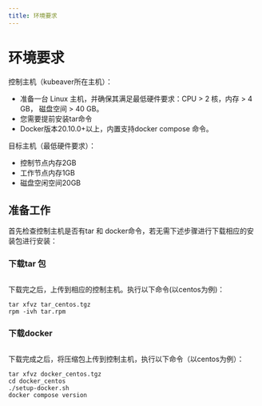 ```yaml
---
title: 环境要求
---
```

# 环境要求



控制主机（kubeaver所在主机）：
- 准备一台 Linux 主机，并确保其满足最低硬件要求：CPU > 2 核，内存 > 4 GB， 磁盘空间 > 40 GB。
- 您需要提前安装tar命令
- Docker版本20.10.0+以上，内置支持docker compose 命令。

目标主机（最低硬件要求）：
- 控制节点内存2GB
- 工作节点内存1GB
- 磁盘空闲空间20GB

## 准备工作
  
  首先检查控制主机是否有tar 和 docker命令，若无需下述步骤进行下载相应的安装包进行安装：


### 下载tar 包

<div style="margin-top: 30px">
  <a-popover trigger="hover" position="bottom">
    <a-button
      type="primary"
      shape="round"
      size="medium"
      :style="{ width: '120px', height: '40px' }"
    >
      <template #default>下载tar包</template>
    </a-button>
    <template #content>
      <div class="popover-download-list" style="min-width: 180px;">
        <div class="download-option">
          <a href="/offline/tar_centos.tgz" 
          download="tar_centos.tgz">下载 CentOS 版本</a>
        </div>
        <div class="download-option">
          <a href="/offline/tar_ubuntu.tgz" 
          download="tar_ubuntu.tgz">下载 Ubuntu 版本</a>
        </div>
        <div class="download-option">
          <a href="/offline/tar_rocky.tgz"
            download="tar_rocky.tgz">下载 Rocky 版本</a>
        </div>
        <div class="download-option">
          <a href="/offline/tar_openEuler.tgz" 
          download="tar_openEuler.tgz">下载 openEuler 版本</a>
        </div>
      </div>
    </template>
  </a-popover>
</div>

下载完之后，上传到相应的控制主机。执行以下命令(以centos为例)：

~~~ shell
tar xfvz tar_centos.tgz
rpm -ivh tar.rpm
~~~



### 下载docker

<div style="margin-top: 30px">
  <a-popover trigger="hover" position="bottom">
    <a-button
      type="primary"
      shape="round"
      size="medium"
      :style="{ width: '120px', height: '40px' }"
    >
      <template #default>下载docker</template>
    </a-button>
    <template #content>
      <div class="popover-download-list" style="min-width: 180px;">
        <div class="download-option">
          <a href="/offline/docker_centos.tgz" 
          download="docker_centos.tgz">下载 CentOS 版本</a>
        </div>
        <div class="download-option">
          <a href="/offline/docker_ubuntu.tgz" 
          download="docker_ubuntu.tgz">下载 Ubuntu 版本</a>
        </div>
        <div class="download-option">
          <a href="/offline/docker_rocky.tgz"
            download="docker_rocky.tgz">下载 Rocky 版本</a>
        </div>
        <div class="download-option">
          <a href="/offline/docker_openEuler.tgz" 
          download="docker_openEuler.tgz">下载 openEuler 版本</a>
        </div>
      </div>
    </template>
  </a-popover>
</div>

下载完成之后，将压缩包上传到控制主机，执行以下命令（以centos为例）：

~~~ shell
tar xfvz docker_centos.tgz
cd docker_centos
./setup-docker.sh
docker compose version
~~~






<style scoped>
/* 悬浮框整体背景和阴影 */
.popover-download-list {
  background: #f6fff9;
  border-radius: 12px;
  box-shadow: 0 4px 16px 0 #23c34322;
  padding: 10px 0;
}

/* 每个下载选项的样式 */
.download-option {
  border: 1px solid #e0f5e7;
  border-radius: 8px;
  margin: 10px 18px;
  background: #fff;
  transition: border-color 0.2s, box-shadow 0.2s, background 0.2s;
  box-shadow: 0 1px 4px 0 #23c34311;
}

.download-option:last-child {
  margin-bottom: 10px;
}

.download-option a {
  display: block;
  padding: 12px 20px;
  color:rgb(15, 15, 16);
  font-weight: 500;
  text-decoration: none;
  border-radius: 8px;
  transition: background 0.2s, color 0.2s;
  cursor: pointer;
  font-size: 15px;
  letter-spacing: 0.5px;
}

/* 悬停高亮 */
.download-option:hover,
.download-option:focus-within {
  border-color: #23C343;
  background: #eafff2;
  box-shadow: 0 0 0 2px #23C34333;
}

.download-option:hover a,
.download-option:focus-within a {
  color: #179a2e;
  background: transparent;
}
</style>
